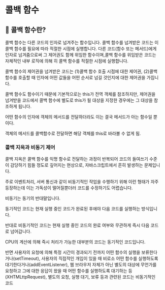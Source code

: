 # 콜백 함수

## 🧐 콜백 함수란?

콜백 함수는 다른 코드의 인자로 넘겨주는 함수입니다. 콜백 함수를 넘겨받은 코드는 이 콜백 함수를 필요에 따라 적절한 시점에 실행합니다.
다른 코드(함수 또는 메서드)에게 인자로 넘겨줌으로써 그 제어권도 함께 위임한 함수이며,콜백 함수를 위임받은 코드는 자체적인 내부 로직에 의해 히 콜백 함수를 적절한 시점에 실행합니다.

콜백 함수의 제어권을 넘겨받은 코드는 (1)콜백 함수 호출 시점에 대한 제어권, (2)콜백 함수를 호출할 때 인자에 어떤 값들을 어떤 순서로 넘길 것인지에 대한 제어권을 가집니다.

콜백 함수도 함수이기 때문에 기본적으로는 this가 전역 객체를 참조하지만, 제어권을 넘겨받을 코드에서 콜백 함수에 별도로 this가 될 대상을 지정한 경우에는 그 대상을 참조하게 됩니다.

어떤 함수의 인자에 객체의 메서드를 전달하더라도 이는 결국 메서드가 아는 함수일 뿐이다.

객체의 메서드를 콜백함수로 전달하면 해당 객체를 this로 바라볼 수 없게 됨.


### 콜백 지옥과 비동기 제어

콜백 지옥은 콜백 함수를 익명 함수로 전달하는 과정이 반복되어 코드의 들여쓰기 수준이 감당하기 힘들 정도로 깊어지는 현상으로, 자바스크립트에서 흔히 발생하는 문제입니다. 

주로 이벤트처리, 서버 통신과 같이 비동기적인 작업을 수행하기 위해 이런 형태가 자주 등장하는데 이는 가독성이 떨어질뿐더러 코드를 수정하기도 어렵습니다.

비동기는 동기의 반대말입니다. 

동기적인 코드는 현재 실행 중인 코드가 완료된 후에야 다음 코드를 실행하는 방식입니다. 

반대로 비동기적인 코드는 현재 실행 중인 코드의 완료 여부와 무관하게 즉시 다음 코드로 넘어갑니다. 

CPU의 계산에 의해 즉시 처리가 가능한 대부분의 코드는 동기적인 코드입니다. 

반면 사용자의 요청에 의해 특정 시간이 경과되기 전까지 어떤 함수의 실행을 보류한다거나(setTimeout), 사용자의 직접적인 개입이 있을 때 비로소 어떤 함수를 실행하도록 대기한다거나(addEventListener), 웹 브라우저 자체가 아닌 별도의 대상에 무언가를 요청하고 그에 대한 응답이 왔을 때 어떤 함수를 실행하도록 대기하는 등(XHTMLttpRequest), 별도의 요청, 실행 대기, 보류 등과 관련된 코드는 비동기적인 코드

